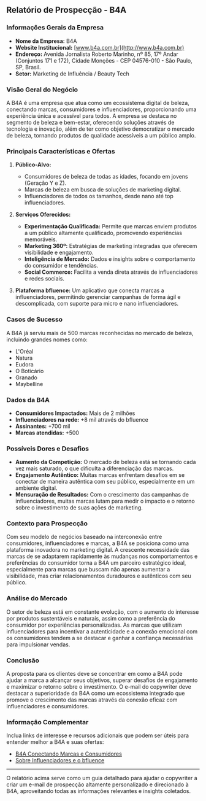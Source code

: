 ## Relatório de Prospecção - B4A 

### Informações Gerais da Empresa
- **Nome da Empresa:** B4A
- **Website Institucional:** [www.b4a.com.br](http://www.b4a.com.br)
- **Endereço:** Avenida Jornalista Roberto Marinho, nº 85, 17º Andar (Conjuntos 171 e 172), Cidade Monções - CEP 04576-010 - São Paulo, SP, Brasil.
- **Setor:** Marketing de Influência / Beauty Tech

### Visão Geral do Negócio
A B4A é uma empresa que atua como um ecossistema digital de beleza, conectando marcas, consumidores e influenciadores, proporcionando uma experiência única e acessível para todos. A empresa se destaca no segmento de beleza e bem-estar, oferecendo soluções através de tecnologia e inovação, além de ter como objetivo democratizar o mercado de beleza, tornando produtos de qualidade acessíveis a um público amplo.

### Principais Características e Ofertas
1. **Público-Alvo:**
   - Consumidores de beleza de todas as idades, focando em jovens (Geração Y e Z).
   - Marcas de beleza em busca de soluções de marketing digital.
   - Influenciadores de todos os tamanhos, desde nano até top influenciadores.

2. **Serviços Oferecidos:**
   - **Experimentação Qualificada:** Permite que marcas enviem produtos a um público altamente qualificado, promovendo experiências memoráveis.
   - **Marketing 360º:** Estratégias de marketing integradas que oferecem visibilidade e engajamento.
   - **Inteligência de Mercado:** Dados e insights sobre o comportamento do consumidor e tendências.
   - **Social Commerce:** Facilita a venda direta através de influenciadores e redes sociais.

3. **Plataforma bfluence:** Um aplicativo que conecta marcas a influenciadores, permitindo gerenciar campanhas de forma ágil e descomplicada, com suporte para micro e nano influenciadores.

### Casos de Sucesso
A B4A já serviu mais de 500 marcas reconhecidas no mercado de beleza, incluindo grandes nomes como:
- L'Oréal
- Natura
- Eudora
- O Boticário
- Granado
- Maybelline

### Dados da B4A
- **Consumidores Impactados:** Mais de 2 milhões
- **Influenciadores na rede:** +8 mil através do bfluence
- **Assinantes:** +700 mil
- **Marcas atendidas:** +500

### Possíveis Dores e Desafios
- **Aumento da Competição:** O mercado de beleza está se tornando cada vez mais saturado, o que dificulta a diferenciação das marcas.
- **Engajamento Autêntico:** Muitas marcas enfrentam desafios em se conectar de maneira autêntica com seu público, especialmente em um ambiente digital.
- **Mensuração de Resultados:** Com o crescimento das campanhas de influenciadores, muitas marcas lutam para medir o impacto e o retorno sobre o investimento de suas ações de marketing.

### Contexto para Prospecção
Com seu modelo de negócios baseado na interconexão entre consumidores, influenciadores e marcas, a B4A se posiciona como uma plataforma inovadora no marketing digital. A crescente necessidade das marcas de se adaptarem rapidamente às mudanças nos comportamentos e preferências do consumidor torna a B4A um parceiro estratégico ideal, especialmente para marcas que buscam não apenas aumentar a visibilidade, mas criar relacionamentos duradouros e autênticos com seu público.

### Análise do Mercado
O setor de beleza está em constante evolução, com o aumento do interesse por produtos sustentáveis e naturais, assim como a preferência do consumidor por experiências personalizadas. As marcas que utilizam influenciadores para incentivar a autenticidade e a conexão emocional com os consumidores tendem a se destacar e ganhar a confiança necessárias para impulsionar vendas.

### Conclusão
A proposta para os clientes deve se concentrar em como a B4A pode ajudar a marca a alcançar seus objetivos, superar desafios de engajamento e maximizar o retorno sobre o investimento. O e-mail do copywriter deve destacar a superioridade da B4A como um ecossistema integrado que promove o crescimento das marcas através da conexão eficaz com influenciadores e consumidores.

### Informação Complementar
Inclua links de interesse e recursos adicionais que podem ser úteis para entender melhor a B4A e suas ofertas:
- [B4A Conectando Marcas e Consumidores](https://b4a.com.br/pt/brands/services)
- [Sobre Influenciadores e o bfluence](https://b4a.com.br/en/influencers)

---

O relatório acima serve como um guia detalhado para ajudar o copywriter a criar um e-mail de prospecção altamente personalizado e direcionado à B4A, aproveitando todas as informações relevantes e insights coletados.